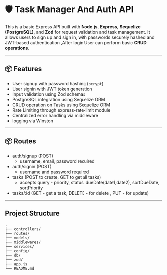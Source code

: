 # 🛡️ Task Manager And Auth API

This is a basic Express API built with **Node.js**, **Express**, **Sequelize (PostgreSQL)**, and **Zod** for request validation and task management. It allows users to sign up and sign in, with passwords securely hashed and JWT-based authentication ,After login User can perform basic **CRUD operations**.



---

## 📦 Features

-  User signup with password hashing (`bcrypt`)  
-  User signin with JWT token generation   
-  Input validation using Zod schemas
-  PostgreSQL integration using Sequelize ORM
-  CRUD operation on Tasks using Sequelize ORM
-  Rate Limiting through express-rate-limit module
-  Centralized error handling via middleware 
-  logging via Winston

---

## 📦 Routes

- auth/signup  (POST)
  - username, email, password   required
- auth/signin  (POST)
  - username and password required
- tasks        (POST to create, GET to get all tasks) 
  - accepts query - priority, status, dueDate(date1,date2), sortDueDate, sortPriority
- tasks/:id    (GET - get a task, DELETE - for delete , PUT - for update)

---
## Project Structure
```
.
├── controllers/
├── routes/
├── models/
├── middlewares/
├── services/
├── config/
├── db/
├── zod/
├── app.js
└── README.md
```


